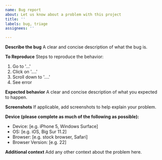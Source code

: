 ```yaml
---
name: Bug report
about: Let us know about a problem with this project
title: ''
labels: bug, triage
assignees: ''

---
```


**Describe the bug**
A clear and concise description of what the bug is.

**To Reproduce**
Steps to reproduce the behavior:
1. Go to '...'
2. Click on '....'
3. Scroll down to '....'
4. See error

**Expected behavior**
A clear and concise description of what you expected to happen.

**Screenshots**
If applicable, add screenshots to help explain your problem.

**Device (please complete as much of the following as possible):**
- Device: [e.g. iPhone 5, Windows Surface]
- OS: [e.g. iOS, Big Sur 11.2]
- Browser: [e.g. stock browser, Safari]
- Browser Version: [e.g. 22]

**Additional context**
Add any other context about the problem here.
